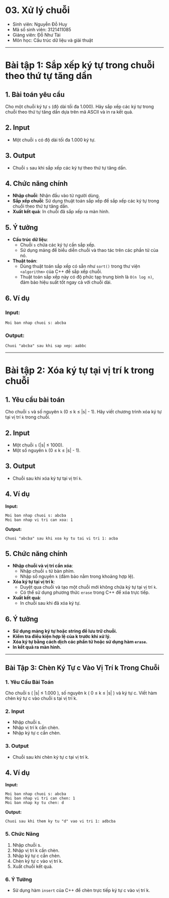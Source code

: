 # 03. Xử lý chuỗi
- Sinh viên: Nguyễn Đỗ Huy
- Mã số sinh viên: 3121411085
- Giảng viên: Đỗ Như Tài
- Môn học: Cấu trúc dữ liệu và giải thuật

---

# Bài tập 1: Sắp xếp ký tự trong chuỗi theo thứ tự tăng dần
## 1. Bài toán yêu cầu
Cho một chuỗi ký tự `s` (độ dài tối đa 1.000). Hãy sắp xếp các ký tự trong chuỗi theo thứ tự tăng dần dựa trên mã ASCII và in ra kết quả.

## 2. Input
- Một chuỗi `s` có độ dài tối đa 1.000 ký tự.

## 3. Output
- Chuỗi `s` sau khi sắp xếp các ký tự theo thứ tự tăng dần.

## 4. Chức năng chính
- **Nhập chuỗi**: Nhận đầu vào từ người dùng.
- **Sắp xếp chuỗi**: Sử dụng thuật toán sắp xếp để sắp xếp các ký tự trong chuỗi theo thứ tự tăng dần.
- **Xuất kết quả**: In chuỗi đã sắp xếp ra màn hình.

## 5. Ý tưởng
- **Cấu trúc dữ liệu**:
  - Chuỗi `s` chứa các ký tự cần sắp xếp.
  - Sử dụng mảng để biểu diễn chuỗi và thao tác trên các phần tử của nó.
- **Thuật toán**:
  - Dùng thuật toán sắp xếp có sẵn như `sort()` trong thư viện `<algorithm>` của C++ để sắp xếp chuỗi.
  - Thuật toán sắp xếp này có độ phức tạp trung bình là `O(n log n)`, đảm bảo hiệu suất tốt ngay cả với chuỗi dài.

## 6. Ví dụ
### **Input**:
```
Moi ban nhap chuoi s: abcba
```
### **Output**:
```
Chuoi "abcba" sau khi sap xep: aabbc
```

---

# Bài tập 2: Xóa ký tự tại vị trí k trong chuỗi

## 1. Yêu cầu bài toán
Cho chuỗi `s` và số nguyên `k` (0 ≤ k ≤ |s| - 1). Hãy viết chương trình xóa ký tự tại vị trí `k` trong chuỗi.

## 2. Input
- Một chuỗi `s` (|s| ≤ 1000).
- Một số nguyên `k` (0 ≤ k ≤ |s| - 1).

## 3. Output
- Chuỗi sau khi xóa ký tự tại vị trí `k`.

## 4. Ví dụ
**Input:**
```
Moi ban nhap chuoi s: abcba
Moi ban nhap vi tri can xoa: 1
```
**Output:**
```
Chuoi "abcba" sau khi xoa ky tu tai vi tri 1: acba
```

## 5. Chức năng chính
- **Nhập chuỗi và vị trí cần xóa**:
  - Nhập chuỗi `s` từ bàn phím.
  - Nhập số nguyên `k` (đảm bảo nằm trong khoảng hợp lệ).
- **Xóa ký tự tại vị trí k**:
  - Duyệt qua chuỗi và tạo một chuỗi mới không chứa ký tự tại vị trí `k`.
  - Có thể sử dụng phương thức `erase` trong C++ để xóa trực tiếp.
- **Xuất kết quả**:
  - In chuỗi sau khi đã xóa ký tự.

## 6. Ý tưởng
- **Sử dụng mảng ký tự hoặc string để lưu trữ chuỗi.**
- **Kiểm tra điều kiện hợp lệ của k trước khi xử lý.**
- **Xóa ký tự bằng cách dịch các phần tử hoặc sử dụng hàm `erase`.**
- **In kết quả ra màn hình.**

---

## Bài Tập 3: Chèn Ký Tự c Vào Vị Trí k Trong Chuỗi

### 1. Yêu Cầu Bài Toán
Cho chuỗi s ( |s| ≤ 1.000 ), số nguyên k ( 0 ≤ k ≤ |s| ) và ký tự c. Viết hàm chèn ký tự c vào chuỗi s tại vị trí k.

### 2. Input
- Nhập chuỗi s.
- Nhập vị trí k cần chèn.
- Nhập ký tự c cần chèn.

### 3. Output
- Chuỗi sau khi chèn ký tự c tại vị trí k.

## 4. Ví dụ
**Input:**
```
Moi ban nhap chuoi s: abcba
Moi ban nhap vi tri can chen: 1
Moi ban nhap ky tu chen: d
```
**Output:**
```
Chuoi sau khi them ky tu "d" vao vi tri 1: adbcba
```

### 5. Chức Năng
1. Nhập chuỗi s.
2. Nhập vị trí k cần chèn.
3. Nhập ký tự c cần chèn.
4. Chèn ký tự c vào vị trí k.
5. Xuất chuỗi kết quả.

### 6. Ý Tưởng
- Sử dụng hàm `insert` của C++ để chèn trực tiếp ký tự c vào vị trí k.

